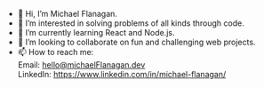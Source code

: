 - 👋 Hi, I’m Michael Flanagan.
- 👀 I’m interested in solving problems of all kinds through code.
- 🌱 I’m currently learning React and Node.js.
- 💞️ I’m looking to collaborate on fun and challenging web projects.
- 📫 How to reach me: <br>
          Email: hello@michaelFlanagan.dev <br>
          LinkedIn: https://www.linkedin.com/in/michael-flanagan/

<!---
MFlanagan7/MFlanagan7 is a ✨ special ✨ repository because its `README.md` (this file) appears on your GitHub profile.
You can click the Preview link to take a look at your changes.
--->
